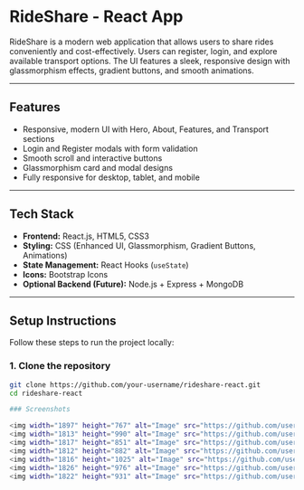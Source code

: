 # RideShare - React App

RideShare is a modern web application that allows users to share rides conveniently and cost-effectively. Users can register, login, and explore available transport options. The UI features a sleek, responsive design with glassmorphism effects, gradient buttons, and smooth animations.

---

## Features

- Responsive, modern UI with Hero, About, Features, and Transport sections  
- Login and Register modals with form validation  
- Smooth scroll and interactive buttons  
- Glassmorphism card and modal designs  
- Fully responsive for desktop, tablet, and mobile  

---

## Tech Stack

- **Frontend:** React.js, HTML5, CSS3  
- **Styling:** CSS (Enhanced UI, Glassmorphism, Gradient Buttons, Animations)  
- **State Management:** React Hooks (`useState`)  
- **Icons:** Bootstrap Icons  
- **Optional Backend (Future):** Node.js + Express + MongoDB  

---

## Setup Instructions

Follow these steps to run the project locally:

### 1. Clone the repository
```bash
git clone https://github.com/your-username/rideshare-react.git
cd rideshare-react

### Screenshots

<img width="1897" height="767" alt="Image" src="https://github.com/user-attachments/assets/89e87953-b8ae-48bf-a9c7-da92068bc074" />
<img width="1813" height="990" alt="Image" src="https://github.com/user-attachments/assets/42fd7cf3-f67a-4e0c-9e7c-a56e7a8e7601" />
<img width="1817" height="851" alt="Image" src="https://github.com/user-attachments/assets/926cbecf-8374-4584-a404-dee95ab0b8ad" />
<img width="1812" height="882" alt="Image" src="https://github.com/user-attachments/assets/152fbe0b-4570-4c12-9fdd-d8559afe3dad" />
<img width="1816" height="1025" alt="Image" src="https://github.com/user-attachments/assets/04aa6c52-92fe-452c-8f1c-9388c8c5e82e" />
<img width="1826" height="976" alt="Image" src="https://github.com/user-attachments/assets/fc51d58d-79d9-4bb9-8f03-2e59378e8962" />
<img width="1822" height="931" alt="Image" src="https://github.com/user-attachments/assets/1d2a20af-a6a4-4839-9e96-f07884363a4c" />

